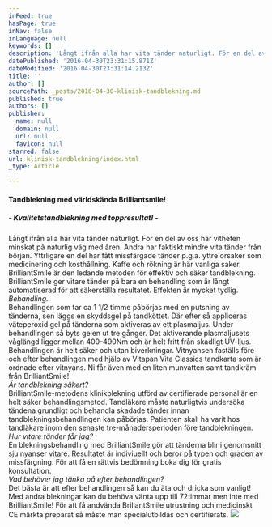 ```yaml
---
inFeed: true
hasPage: true
inNav: false
inLanguage: null
keywords: []
description: 'Långt ifrån alla har vita tänder naturligt. För en del av oss har vitheten minskat på naturlig väg med åren. Andra har faktiskt mindre vita tänder från början. Yttrligare en del har fått missfärgade tänder p.g.a. yttre orsaker som medicinering och kosthållning. Kaffe och rökning är här vanliga saker. BrilliantSmile är den ledande metoden för effektiv och säker tandblekning. BrilliantSmile ger vitare tänder på bara en behandling som är långt automatiserad för att säkerställa resultatet. Effekten är mycket tydlig. Behandling. Behandlingen som tar ca 1 1/2 timme påbörjas med en putsning av tänderna, sen läggs en skyddsgel på tandköttet. Där efter så appliceras väteperoxid gel på tänderna som aktiveras av ett plasmaljus. Under behandlingen så byts gelen ut tre gånger. Det aktiverande plasmaljusets våglängd ligger mellan 400-490Nm och är helt fritt från skadligt UV-ljus. Behandlingen är helt säker och utan biverkningar. Vitnyansen faställs före och efter behandlingen med hjälp av Vitapan Vita Classics tandkarta som är ordnade efter vitnyans. Ni får även med en liten munvatten samt tandkräm från BrilliantSmile! Är tandblekning säkert? BrilliantSmile-metodens klinikblekning utförd av certifierade personal är en helt säker behandlingsmetod. Tandläkare måste naturligtvis undersöka tändena grundligt och behandla skadade tänder innan tandblekningsbehandlingen kan påbörjas. Patienten skall ha varit hos tandläkare inom den senaste tre-månadersperioden före tandblekningen. Hur vitare tänder får jag? En blekningsbehandling med BrilliantSmile gör att tänderna blir i genomsnitt sju nyanser vitare. Resultatet är indiviuellt och beror på typen och graden av missfärgning. För att få en rättvis bedömning boka dig för gratis konsultation. Vad behöver jag tänka på efter behandlingen? Det bästa är att efter behandlingen så kan du äta och dricka som vanligt! Med andra blekningar kan du behöva vänta upp till 72timmar men inte med BrilliantSmile! För att få andvända BrillantSmile utrustning och medicinskt CE märkta preparat så måste man specialutbildas och certifierats. '
datePublished: '2016-04-30T23:31:15.871Z'
dateModified: '2016-04-30T23:31:14.213Z'
title: ''
author: []
sourcePath: _posts/2016-04-30-klinisk-tandblekning.md
published: true
authors: []
publisher:
  name: null
  domain: null
  url: null
  favicon: null
starred: false
url: klinisk-tandblekning/index.html
_type: Article

---
```

#### Tandblekning med världskända Brilliantsmile!

##### - Kvalitetstandblekning med toppresultat! -

Långt ifrån alla har vita tänder naturligt. För en del av oss har vitheten minskat på naturlig väg med åren. Andra har faktiskt mindre vita tänder från början. Yttrligare en del har fått missfärgade tänder p.g.a. yttre orsaker som medicinering och kosthållning. Kaffe och rökning är här vanliga saker.  
BrilliantSmile är den ledande metoden för effektiv och säker tandblekning. BrilliantSmile ger vitare tänder på bara en behandling som är långt automatiserad för att säkerställa resultatet. Effekten är mycket tydlig.  
_Behandling._  
Behandlingen som tar ca 1 1/2 timme påbörjas med en putsning av tänderna, sen läggs en skyddsgel på tandköttet. Där efter så appliceras väteperoxid gel på tänderna som aktiveras av ett plasmaljus. Under behandlingen så byts gelen ut tre gånger. Det aktiverande plasmaljusets våglängd ligger mellan 400-490Nm och är helt fritt från skadligt UV-ljus.  
Behandlingen är helt säker och utan biverkningar. Vitnyansen faställs före och efter behandlingen med hjälp av Vitapan Vita Classics tandkarta som är ordnade efter vitnyans. Ni får även med en liten munvatten samt tandkräm från BrilliantSmile!  
_Är tandblekning säkert?_  
BrilliantSmile-metodens klinikblekning utförd av certifierade personal är en helt säker behandlingsmetod. Tandläkare måste naturligtvis undersöka tändena grundligt och behandla skadade tänder innan tandblekningsbehandlingen kan påbörjas. Patienten skall ha varit hos tandläkare inom den senaste tre-månadersperioden före tandblekningen.  
_Hur vitare tänder får jag?_  
En blekningsbehandling med BrilliantSmile gör att tänderna blir i genomsnitt sju nyanser vitare. Resultatet är indiviuellt och beror på typen och graden av missfärgning. För att få en rättvis bedömning boka dig för gratis konsultation.  
_Vad behöver jag tänka på efter behandlingen?_  
Det bästa är att efter behandlingen så kan du äta och dricka som vanligt! Med andra blekningar kan du behöva vänta upp till 72timmar men inte med BrilliantSmile! För att få andvända BrillantSmile utrustning och medicinskt CE märkta preparat så måste man specialutbildas och certifierats.
![](https://the-grid-user-content.s3-us-west-2.amazonaws.com/3b2f6f80-2098-4fe3-a324-a90e16cf4028.jpg)